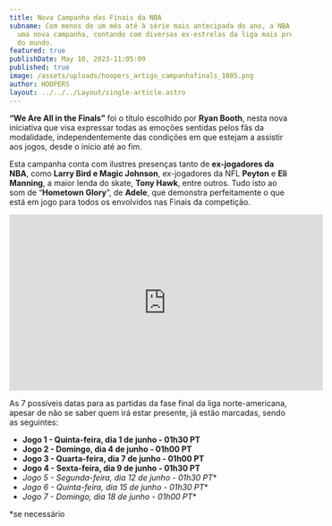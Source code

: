 ```yaml
---
title: Nova Campanha das Finais da NBA
subname: Com menos de um mês até à série mais antecipada do ano, a NBA lançou
  uma nova campanha, contando com diversas ex-estrelas da liga mais prestigiada
  do mundo.
featured: true
publishDate: May 10, 2023-11:05:09
published: true
image: /assets/uploads/hoopers_artigo_campanhafinals_1005.png
author: HOOPERS
layout: ../../../Layout/single-article.astro
---
```

**“We Are All in the Finals”** foi o título escolhido por **Ryan Booth**, nesta nova iniciativa que visa expressar todas as emoções sentidas pelos fãs da modalidade, independentemente das condições em que estejam a assistir aos jogos, desde o início até ao fim.



Esta campanha conta com ilustres presenças tanto de **ex-jogadores da NBA**, como **Larry Bird e Magic Johnson**, ex-jogadores da NFL **Peyton** e **Eli Manning**, a maior lenda do skate, **Tony Hawk**, entre outros. Tudo isto ao som de “**Hometown Glory**”, de **Adele**, que demonstra perfeitamente o que está em jogo para todos os envolvidos nas Finais da competição.



<iframe width="560" height="315" src="https://www.youtube.com/embed/kHe58591ad8" title="YouTube video player" frameborder="0" allow="accelerometer; autoplay; clipboard-write; encrypted-media; gyroscope; picture-in-picture; web-share" allowfullscreen></iframe>



As 7 possíveis datas para as partidas da fase final da liga norte-americana, apesar de não se saber quem irá estar presente, já estão marcadas, sendo as seguintes:



* **Jogo 1 - Quinta-feira, dia 1 de junho - 01h30 PT**
* **Jogo 2 - Domingo, dia 4 de junho - 01h00 PT**
* **Jogo 3 - Quarta-feira, dia 7 de junho - 01h00 PT**
* **Jogo 4 - Sexta-feira, dia 9 de junho - 01h30 PT**
* **Jogo 5* - Segunda-feira, dia 12 de junho - 01h30 PT**
* **Jogo 6* - Quinta-feira, dia 15 de junho - 01h30 PT**
* **Jogo 7* - Domingo, dia 18 de junho - 01h00 PT**

\*se necessário